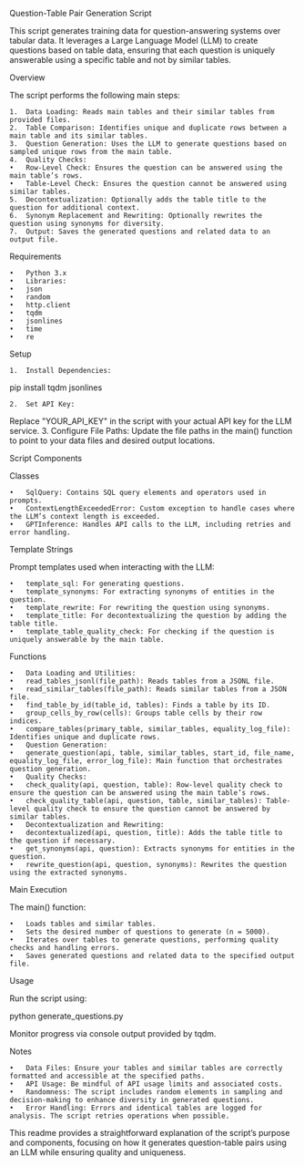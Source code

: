 Question-Table Pair Generation Script

This script generates training data for question-answering systems over tabular data. It leverages a Large Language Model (LLM) to create questions based on table data, ensuring that each question is uniquely answerable using a specific table and not by similar tables.

Overview

The script performs the following main steps:

	1.	Data Loading: Reads main tables and their similar tables from provided files.
	2.	Table Comparison: Identifies unique and duplicate rows between a main table and its similar tables.
	3.	Question Generation: Uses the LLM to generate questions based on sampled unique rows from the main table.
	4.	Quality Checks:
	•	Row-Level Check: Ensures the question can be answered using the main table’s rows.
	•	Table-Level Check: Ensures the question cannot be answered using similar tables.
	5.	Decontextualization: Optionally adds the table title to the question for additional context.
	6.	Synonym Replacement and Rewriting: Optionally rewrites the question using synonyms for diversity.
	7.	Output: Saves the generated questions and related data to an output file.

Requirements

	•	Python 3.x
	•	Libraries:
	•	json
	•	random
	•	http.client
	•	tqdm
	•	jsonlines
	•	time
	•	re

Setup

	1.	Install Dependencies:

pip install tqdm jsonlines


	2.	Set API Key:
Replace "YOUR_API_KEY" in the script with your actual API key for the LLM service.
	3.	Configure File Paths:
Update the file paths in the main() function to point to your data files and desired output locations.

Script Components

Classes

	•	SqlQuery: Contains SQL query elements and operators used in prompts.
	•	ContextLengthExceededError: Custom exception to handle cases where the LLM’s context length is exceeded.
	•	GPTInference: Handles API calls to the LLM, including retries and error handling.

Template Strings

Prompt templates used when interacting with the LLM:

	•	template_sql: For generating questions.
	•	template_synonyms: For extracting synonyms of entities in the question.
	•	template_rewrite: For rewriting the question using synonyms.
	•	template_title: For decontextualizing the question by adding the table title.
	•	template_table_quality_check: For checking if the question is uniquely answerable by the main table.

Functions

	•	Data Loading and Utilities:
	•	read_tables_jsonl(file_path): Reads tables from a JSONL file.
	•	read_similar_tables(file_path): Reads similar tables from a JSON file.
	•	find_table_by_id(table_id, tables): Finds a table by its ID.
	•	group_cells_by_row(cells): Groups table cells by their row indices.
	•	compare_tables(primary_table, similar_tables, equality_log_file): Identifies unique and duplicate rows.
	•	Question Generation:
	•	generate_question(api, table, similar_tables, start_id, file_name, equality_log_file, error_log_file): Main function that orchestrates question generation.
	•	Quality Checks:
	•	check_quality(api, question, table): Row-level quality check to ensure the question can be answered using the main table’s rows.
	•	check_quality_table(api, question, table, similar_tables): Table-level quality check to ensure the question cannot be answered by similar tables.
	•	Decontextualization and Rewriting:
	•	decontextualized(api, question, title): Adds the table title to the question if necessary.
	•	get_synonyms(api, question): Extracts synonyms for entities in the question.
	•	rewrite_question(api, question, synonyms): Rewrites the question using the extracted synonyms.

Main Execution

The main() function:

	•	Loads tables and similar tables.
	•	Sets the desired number of questions to generate (n = 5000).
	•	Iterates over tables to generate questions, performing quality checks and handling errors.
	•	Saves generated questions and related data to the specified output file.

Usage

Run the script using:

python generate_questions.py

Monitor progress via console output provided by tqdm.

Notes

	•	Data Files: Ensure your tables and similar tables are correctly formatted and accessible at the specified paths.
	•	API Usage: Be mindful of API usage limits and associated costs.
	•	Randomness: The script includes random elements in sampling and decision-making to enhance diversity in generated questions.
	•	Error Handling: Errors and identical tables are logged for analysis. The script retries operations when possible.

This readme provides a straightforward explanation of the script’s purpose and components, focusing on how it generates question-table pairs using an LLM while ensuring quality and uniqueness.